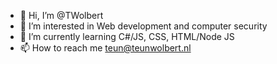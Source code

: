 - 👋 Hi, I’m @TWolbert
- 👀 I’m interested in Web development and computer security
- 🌱 I’m currently learning C#/JS, CSS, HTML/Node JS
- 📫 How to reach me teun@teunwolbert.nl

<!---
TWolbert/TWolbert is a ✨ special ✨ repository because its `README.md` (this file) appears on your GitHub profile.
You can click the Preview link to take a look at your changes.
--->
